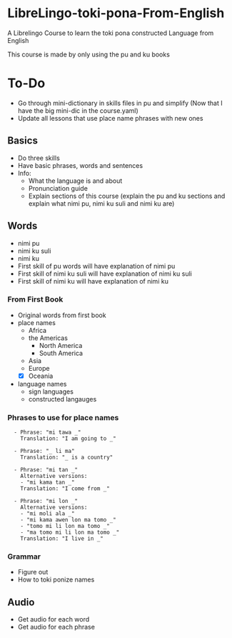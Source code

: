 # LibreLingo-toki-pona-From-English
A Librelingo Course to learn the toki pona constructed Language from English

This course is made by only using the pu and ku books
# To-Do
- Go through mini-dictionary in skills files in pu and simplify (Now that I have the big mini-dic in the course.yaml)
- Update all lessons that use place name phrases with new ones
## Basics
- Do three skills
- Have basic phrases, words and sentences
- Info:
  - What the language is and about
  - Pronunciation guide
  - Explain sections of this course (explain the pu and ku sections and explain what nimi pu, nimi ku suli and nimi ku are)
## Words
- nimi pu
- nimi ku suli
- nimi ku
- First skill of pu words will have explanation of nimi pu
- First skill of nimi ku suli will have explanation of nimi ku suli
- First skill of nimi ku will have explanation of nimi ku
### From First Book
- Original words from first book
- place names
  - Africa
  - the Americas
    - North America
    - South America
  - Asia
  - Europe
  - [x] Oceania
- language names
  - sign languages
  - constructed langauges
### Phrases to use for place names
```
  - Phrase: "mi tawa _"
    Translation: "I am going to _"
  
  - Phrase: "_ li ma"
    Translation: "_ is a country"
    
  - Phrase: "mi tan _"
    Alternative versions:
    - "mi kama tan _"
    Translation: "I come from _"
    
  - Phrase: "mi lon _"
    Alternative versions:
    - "mi moli ala _"
    - "mi kama awen lon ma tomo _"
    - "tomo mi li lon ma tomo _"
    - "ma tomo mi li lon ma tomo _" 
    Translation: "I live in _"
```
<!--
# South America
Argentina
Ecuador
Paraguay
Brasil
Peru
Venezuela
Chile
Uruguay

# North America
United States
Canada
Greenland
Mexico
Cuba
Haiti
Guatemala
Grenada
Costa Rica
Honduras
Barbados
Bahamas
Panama
Bermuda
Jamaica
Trinidad and Tobago
Dominican Republic
-->
### Grammar
- Figure out
- How to toki ponize names

## Audio
- Get audio for each word
- Get audio for each phrase